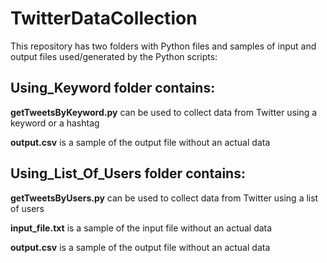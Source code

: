 # TwitterDataCollection
This repository has two folders with Python files and samples of input and output files used/generated by the Python scripts:

## Using_Keyword folder contains:

**getTweetsByKeyword.py** can be used to collect data from Twitter using a keyword or a hashtag

**output.csv** is a sample of the output file without an actual data

## Using_List_Of_Users folder contains:

**getTweetsByUsers.py** can be used to collect data from Twitter using a list of users

**input_file.txt** is a sample of the input file without an actual data

**output.csv** is a sample of the output file without an actual data
